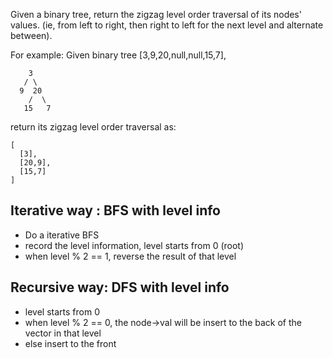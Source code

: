 Given a binary tree, return the zigzag level order traversal of its nodes' values. (ie, from left to right, then right to left for the next level and alternate between).

For example:
Given binary tree [3,9,20,null,null,15,7],

	    3
	   / \
	  9  20
	    /  \
	   15   7
return its zigzag level order traversal as:

	[
	  [3],
	  [20,9],
	  [15,7]
	]

## Iterative way : BFS with level info

+ Do a iterative BFS
+ record the level information, level starts from 0 (root)
+ when level % 2 == 1, reverse the result of that level

## Recursive way: DFS with level info
  
+ level starts from 0
+ when level % 2 == 0, the node->val will be insert to the back of the vector<int> in that level
+ else insert to the front